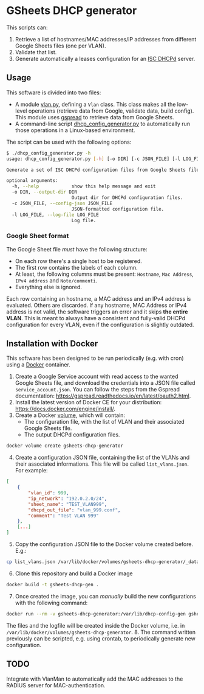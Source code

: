 # GSheets DHCP generator

This scripts can:
1. Retrieve a list of hostnames/MAC addresses/IP addresses from different Google Sheets files (one per VLAN).
2. Validate that list.
3. Generate automatically a leases configuration for an [ISC DHCPd](https://www.isc.org/dhcp/) server.

## Usage

This software is divided into two files:
- A module [vlan.py](vlan.py), defining a `Vlan` class. This class makes all the low-level operations (retrieve data from Google, validate data, build config).
  This module uses [gspread](https://pypi.org/project/gspread/) to retrieve data from Google Sheets.
- A command-line script [dhcp_config_generator.py](dhcp_config_generator.py) to automatically run those operations in a Linux-based environment.

The script can be used with the following options:
```bash
$ ./dhcp_config_generator.py -h
usage: dhcp_config_generator.py [-h] [-o DIR] [-c JSON_FILE] [-l LOG_FILE]

Generate a set of ISC DHCPd configuration files from Google Sheets files.

optional arguments:
  -h, --help            show this help message and exit
  -o DIR, --output-dir DIR
                        Output dir for DHCPd configuration files.
  -c JSON_FILE, --config-json JSON_FILE
                        JSON-formatted configuration file.
  -l LOG_FILE, --log-file LOG_FILE
                        Log file.
```

### Google Sheet format
The Google Sheet file *must* have the following structure:
- On each row there's a single host to be registered.
- The first row contains the labels of each column.
- At least, the following columns must be present: `Hostname`, `Mac Address`, `IPv4 address` and `Note/commenti`.
- Everything else is ignored.

Each row containing an hostname, a MAC address and an IPv4 address is evaluated. Others are discarded.
If any hostname, MAC Address or IPv4 address is not valid, the software triggers an error and it
skips **the entire VLAN**. This is meant to always have a consistent and fully-valid DHCPd configuration for every VLAN,
even if the configuration is slightly outdated.

## Installation with Docker
This software has been designed to be run periodically (e.g. with cron) using a [Docker](https://www.docker.com/) container.

1. Create a Google Service account with read access to the wanted Google Sheets file, and download the credentials into a JSON
   file called `service_account.json`. You can follow the steps from the Gspread documentation: https://gspread.readthedocs.io/en/latest/oauth2.html.
2. Install the latest version of Docker CE for your distribution: https://docs.docker.com/engine/install/.
3. Create a Docker [volume](https://docs.docker.com/storage/volumes/), which will contain:
   - The configuration file, with the list of VLAN and their associated Google Sheets file.
   - The output DHCPd configuration files.
```bash
docker volume create gsheets-dhcp-generator   
```
4. Create a configuration JSON file, containing the list of the VLANs and their associated informations. This file will be called `list_vlans.json`. For example:
```json
[
    {
        "vlan_id": 999,
        "ip_network": "192.0.2.0/24",
        "sheet_name": "TEST_VLAN999",
        "dhcpd_out_file": "vlan_999.conf",
        "comment": "Test VLAN 999"    
    },
    [...]
]
```
5. Copy the configuration JSON file to the Docker volume created before. E.g.:
```bash
cp list_vlans.json /var/lib/docker/volumes/gsheets-dhcp-generator/_data
```
6. Clone this repository and build a Docker image
```bash
docker build -t gsheets-dhcp-gen .
```
7. Once created the image, you can *manually* build the new configurations with the following command:
```bash
docker run --rm -v gsheets-dhcp-generator:/var/lib/dhcp-config-gen gsheets-dhcp-gen
```
  The files and the logfile will be created inside the Docker volume, i.e. in `/var/lib/docker/volumes/gsheets-dhcp-generator`.
8. The command written previously can be scripted, e.g. using crontab, to periodically generate new configuration.

## TODO
Integrate with VlanMan to automatically add the MAC addresses to the RADIUS server for MAC-authentication.

